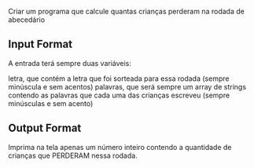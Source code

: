 Criar um programa que calcule quantas crianças perderam na rodada de abecedário

## Input Format
A entrada terá sempre duas variáveis:

letra, que contém a letra que foi sorteada para essa rodada (sempre minúscula e sem acentos)
palavras, que será sempre um array de strings contendo as palavras que cada uma das crianças escreveu (sempre minúsculas e sem acento)

## Output Format

Imprima na tela apenas um número inteiro contendo a quantidade de crianças que PERDERAM nessa rodada.